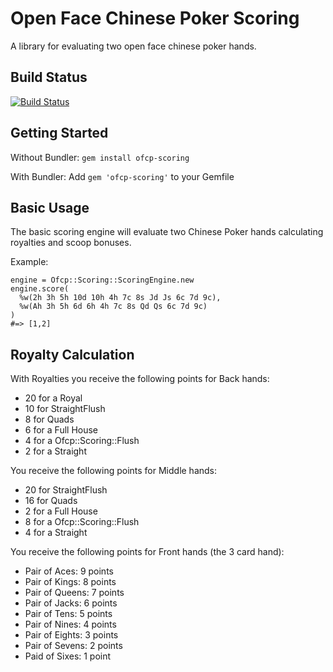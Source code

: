 # Open Face Chinese Poker Scoring

A library for evaluating two open face chinese poker hands.

## Build Status
[![Build Status](https://travis-ci.org/clayton/ofcp-scoring.png)](https://travis-ci.org/clayton/ofcp-scoring)

## Getting Started

Without Bundler:
`gem install ofcp-scoring`

With Bundler:
Add `gem 'ofcp-scoring'` to your Gemfile

## Basic Usage

The basic scoring engine will evaluate two Chinese Poker hands calculating
royalties and scoop bonuses.

Example:

    engine = Ofcp::Scoring::ScoringEngine.new
    engine.score(
      %w(2h 3h 5h 10d 10h 4h 7c 8s Jd Js 6c 7d 9c),
      %w(Ah 3h 5h 6d 6h 4h 7c 8s Qd Qs 6c 7d 9c)
    )
    #=> [1,2]

## Royalty Calculation

With Royalties you receive the following points for Back hands:

* 20 for a Royal
* 10 for StraightFlush
* 8 for Quads
* 6 for a Full House
* 4 for a Ofcp::Scoring::Flush
* 2 for a Straight

You receive the following points for Middle hands:

* 20 for StraightFlush
* 16 for Quads
* 2 for a Full House
* 8 for a Ofcp::Scoring::Flush
* 4 for a Straight

You receive the following points for Front hands (the 3 card hand):

* Pair of Aces: 9 points
* Pair of Kings: 8 points
* Pair of Queens: 7 points
* Pair of Jacks: 6 points
* Pair of Tens: 5 points
* Pair of Nines: 4 points
* Pair of Eights: 3 points
* Pair of Sevens: 2 points
* Paid of Sixes: 1 point
